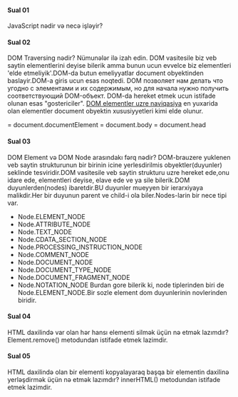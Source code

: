 #### Sual 01
JavaScript nədir və necə işləyir?

#### Sual 02
DOM Traversing nədir? Nümunələr ilə izah edin.
DOM vasitesile biz veb saytin elementlerini deyise bilerik amma bunun ucun evvelce biz elementleri 'elde etmeliyik'.DOM-da butun emeliyyatlar document obyektinden baslayir.DOM-a giris ucun esas noqtedi.
DOM позволяет нам делать что угодно с элементами и их содержимым, но для начала нужно получить соответствующий DOM-объект.
DOM-da hereket etmek ucun istifade olunan esas "gostericiler".
[DOM elementler uzre naviqasiya](Screenshot_5.png)
en yuxarida olan elementler document obyektin xususiyyetleri kimi elde olunur.
<html> = document.documentElement
<body> = document.body
<head> = document.head


#### Sual 03
DOM Element və DOM Node arasındakı fərq nədir?
DOM-brauzere yuklenen veb saytin strukturunun bir birinin icine yerlesdirilmis obyektler(duyunler) seklinde tesviridir.DOM vasitesile veb saytin strukturu uzre hereket ede,onu idare ede, elementleri deyise, elave ede ve ya sile bilerik.DOM duyunlerden(nodes) ibaretdir.BU duyunler mueyyen bir ierarxiyaya malikdir.Her bir duyunun parent ve child-i ola biler.Nodes-larin bir nece tipi var.
- Node.ELEMENT_NODE
- Node.ATTRIBUTE_NODE
- Node.TEXT_NODE
- Node.CDATA_SECTION_NODE
- Node.PROCESSING_INSTRUCTION_NODE
- Node.COMMENT_NODE
- Node.DOCUMENT_NODE
- Node.DOCUMENT_TYPE_NODE
- Node.DOCUMENT_FRAGMENT_NODE
- Node.NOTATION_NODE
Burdan gore bilerik ki, node tiplerinden biri de  Node.ELEMENT_NODE.Bir sozle element dom duyunlerinin novlerinden biridir.

#### Sual 04
HTML daxilində var olan hər hansı elementi silmək üçün nə etmək lazımdır?
Element.remove() metodundan istifade etmek lazimdir.

#### Sual 05
HTML daxilində olan bir elementi kopyalayaraq başqa bir elementin daxilinə yerləşdirmək üçün nə etmək lazımdır?
innerHTML() metodundan istifade etmek lazimdir.